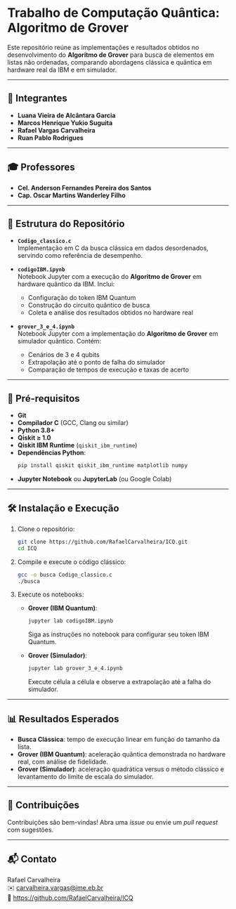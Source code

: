 # Trabalho de Computação Quântica: Algoritmo de Grover

Este repositório reúne as implementações e resultados obtidos no desenvolvimento do **Algoritmo de Grover** para busca de elementos em listas não ordenadas, comparando abordagens clássica e quântica em hardware real da IBM e em simulador.

---

## 👥 Integrantes

- **Luana Vieira de Alcântara Garcia**
- **Marcos Henrique Yukio Suguita**
- **Rafael Vargas Carvalheira**
- **Ruan Pablo Rodrigues**

---
## 🎓 Professores

- **Cel. Anderson Fernandes Pereira dos Santos**  
- **Cap. Oscar Martins Wanderley Filho**

---

## 📂 Estrutura do Repositório

- **`Codigo_classico.c`**  
  Implementação em C da busca clássica em dados desordenados, servindo como referência de desempenho.

- **`codigoIBM.ipynb`**  
  Notebook Jupyter com a execução do **Algoritmo de Grover** em hardware quântico da IBM. Inclui:
  - Configuração do token IBM Quantum
  - Construção do circuito quântico de busca
  - Coleta e análise dos resultados obtidos no hardware real

- **`grover_3_e_4.ipynb`**  
  Notebook Jupyter com a implementação do **Algoritmo de Grover** em simulador quântico. Contém:
  - Cenários de 3 e 4 qubits
  - Extrapolação até o ponto de falha do simulador
  - Comparação de tempos de execução e taxas de acerto

---

## 🚀 Pré-requisitos

- **Git**
- **Compilador C** (GCC, Clang ou similar)
- **Python 3.8+**
- **Qiskit ≥ 1.0**
- **Qiskit IBM Runtime** (`qiskit_ibm_runtime`)
- **Dependências Python**:
  ```bash
  pip install qiskit qiskit_ibm_runtime matplotlib numpy
  ```
- **Jupyter Notebook** ou **JupyterLab** (ou Google Colab)

---

## 🛠️ Instalação e Execução

1. Clone o repositório:
   ```bash
   git clone https://github.com/RafaelCarvalheira/ICQ.git
   cd ICQ
   ```

2. Compile e execute o código clássico:
   ```bash
   gcc -o busca Codigo_classico.c
   ./busca
   ```

3. Execute os notebooks:
   - **Grover (IBM Quantum)**:
     ```bash
     jupyter lab codigoIBM.ipynb
     ```
     Siga as instruções no notebook para configurar seu token IBM Quantum.

   - **Grover (Simulador)**:
     ```bash
     jupyter lab grover_3_e_4.ipynb
     ```
     Execute célula a célula e observe a extrapolação até a falha do simulador.

---

## 📊 Resultados Esperados

- **Busca Clássica**: tempo de execução linear em função do tamanho da lista.
- **Grover (IBM Quantum)**: aceleração quântica demonstrada no hardware real, com análise de fidelidade.
- **Grover (Simulador)**: aceleração quadrática versus o método clássico e levantamento do limite de escala do simulador.

---

## 🤝 Contribuições

Contribuições são bem-vindas! Abra uma _issue_ ou envie um _pull request_ com sugestões.

---

## 📬 Contato

Rafael Carvalheira  
✉️ carvalheira.vargas@ime.eb.br  
🔗 https://github.com/RafaelCarvalheira/ICQ
